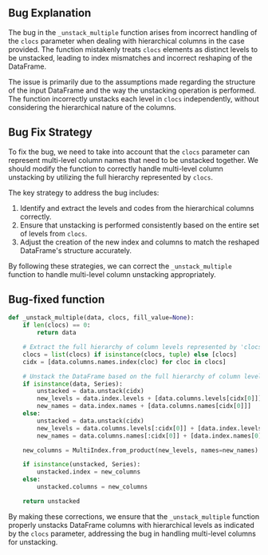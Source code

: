## Bug Explanation
The bug in the `_unstack_multiple` function arises from incorrect handling of the `clocs` parameter when dealing with hierarchical columns in the case provided. The function mistakenly treats `clocs` elements as distinct levels to be unstacked, leading to index mismatches and incorrect reshaping of the DataFrame.

The issue is primarily due to the assumptions made regarding the structure of the input DataFrame and the way the unstacking operation is performed. The function incorrectly unstacks each level in `clocs` independently, without considering the hierarchical nature of the columns.

## Bug Fix Strategy
To fix the bug, we need to take into account that the `clocs` parameter can represent multi-level column names that need to be unstacked together. We should modify the function to correctly handle multi-level column unstacking by utilizing the full hierarchy represented by `clocs`.

The key strategy to address the bug includes:
1. Identify and extract the levels and codes from the hierarchical columns correctly.
2. Ensure that unstacking is performed consistently based on the entire set of levels from `clocs`.
3. Adjust the creation of the new index and columns to match the reshaped DataFrame's structure accurately.

By following these strategies, we can correct the `_unstack_multiple` function to handle multi-level column unstacking appropriately.

## Bug-fixed function
```python
def _unstack_multiple(data, clocs, fill_value=None):
    if len(clocs) == 0:
        return data

    # Extract the full hierarchy of column levels represented by 'clocs'
    clocs = list(clocs) if isinstance(clocs, tuple) else [clocs]
    cidx = [data.columns.names.index(cloc) for cloc in clocs]

    # Unstack the DataFrame based on the full hierarchy of column levels
    if isinstance(data, Series):
        unstacked = data.unstack(cidx)
        new_levels = data.index.levels + [data.columns.levels[cidx[0]]]
        new_names = data.index.names + [data.columns.names[cidx[0]]]
    else:
        unstacked = data.unstack(cidx)
        new_levels = data.columns.levels[:cidx[0]] + [data.index.levels[0]] + data.columns.levels[cidx[0] + 1 :]
        new_names = data.columns.names[:cidx[0]] + [data.index.names[0]] + data.columns.names[cidx[0] + 1 :]

    new_columns = MultiIndex.from_product(new_levels, names=new_names)

    if isinstance(unstacked, Series):
        unstacked.index = new_columns
    else:
        unstacked.columns = new_columns

    return unstacked
```

By making these corrections, we ensure that the `_unstack_multiple` function properly unstacks DataFrame columns with hierarchical levels as indicated by the `clocs` parameter, addressing the bug in handling multi-level columns for unstacking.